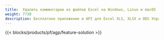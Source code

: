 ```yaml
---
title:  Удалить комментарии из файлов Excel на Windows, Linux и macOS
weight: 7730
description: Бесплатное приложение и API для Excel XLS, XLSX и ODS Управление аннотациями и комментариями
---
```

{{< blocks/products/pf/agp/feature-solution >}} 

